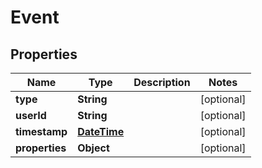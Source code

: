 
# Event

## Properties
Name | Type | Description | Notes
------------ | ------------- | ------------- | -------------
**type** | **String** |  |  [optional]
**userId** | **String** |  |  [optional]
**timestamp** | [**DateTime**](DateTime.md) |  |  [optional]
**properties** | **Object** |  |  [optional]



